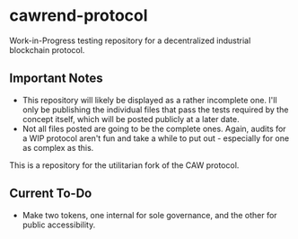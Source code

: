 # cawrend-protocol
Work-in-Progress testing repository for a decentralized industrial blockchain protocol.

## Important Notes
- This repository will likely be displayed as a rather incomplete one. I'll only be publishing the individual files that pass the tests required by the concept itself, which will be posted publicly at a later date.
- Not all files posted are going to be the complete ones. Again, audits for a WIP protocol aren't fun and take a while to put out - especially for one as complex as this.

This is a repository for the utilitarian fork of the CAW protocol.

## Current To-Do
- Make two tokens, one internal for sole governance, and the other for public accessibility.
